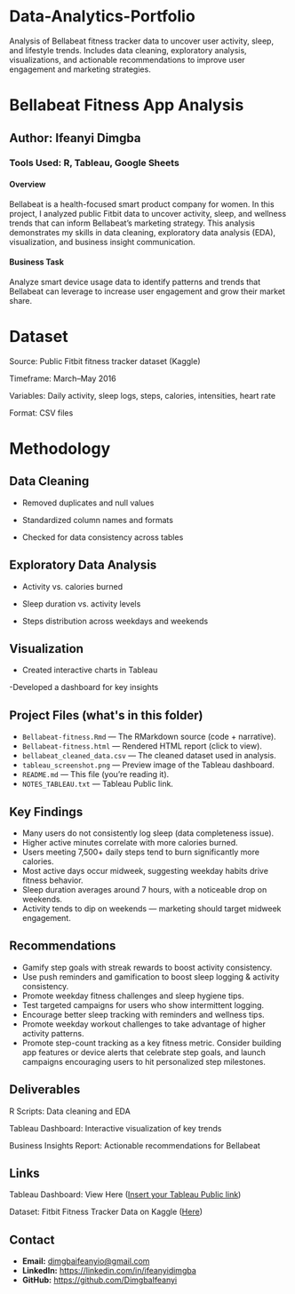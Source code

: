 # Data-Analytics-Portfolio
Analysis of Bellabeat fitness tracker data to uncover user activity, sleep, and lifestyle trends. Includes data cleaning, exploratory analysis, visualizations, and actionable recommendations to improve user engagement and marketing strategies.

# Bellabeat Fitness App Analysis
## Author: Ifeanyi Dimgba

### Tools Used: R, Tableau, Google Sheets


#### Overview

Bellabeat is a health-focused smart product company for women. In this project, I analyzed public Fitbit data to uncover activity, sleep, and wellness trends that can inform Bellabeat’s marketing strategy.
This analysis demonstrates my skills in data cleaning, exploratory data analysis (EDA), visualization, and business insight communication.


#### Business Task

Analyze smart device usage data to identify patterns and trends that Bellabeat can leverage to increase user engagement and grow their market share.

# Dataset
Source: Public Fitbit fitness tracker dataset (Kaggle)

Timeframe: March–May 2016

Variables: Daily activity, sleep logs, steps, calories, intensities, heart rate

Format: CSV files

# Methodology
## Data Cleaning

- Removed duplicates and null values

- Standardized column names and formats

- Checked for data consistency across tables

## Exploratory Data Analysis

- Activity vs. calories burned

- Sleep duration vs. activity levels

- Steps distribution across weekdays and weekends

## Visualization

- Created interactive charts in Tableau

-Developed a dashboard for key insights

## Project Files (what's in this folder)
- `Bellabeat-fitness.Rmd` — The RMarkdown source (code + narrative).
- `Bellabeat-fitness.html` — Rendered HTML report (click to view).
- `bellabeat_cleaned_data.csv` — The cleaned dataset used in analysis.
- `tableau_screenshot.png` — Preview image of the Tableau dashboard.
- `README.md` — This file (you’re reading it).
- `NOTES_TABLEAU.txt` — Tableau Public link.


## Key Findings
- Many users do not consistently log sleep (data completeness issue).  
- Higher active minutes correlate with more calories burned.
- Users meeting 7,500+ daily steps tend to burn significantly more calories.
- Most active days occur midweek, suggesting weekday habits drive fitness behavior.
- Sleep duration averages around 7 hours, with a noticeable drop on weekends.
- Activity tends to dip on weekends — marketing should target midweek engagement.


## Recommendations
- Gamify step goals with streak rewards to boost activity consistency.
- Use push reminders and gamification to boost sleep logging & activity consistency.  
- Promote weekday fitness challenges and sleep hygiene tips.  
- Test targeted campaigns for users who show intermittent logging.
- Encourage better sleep tracking with reminders and wellness tips.
- Promote weekday workout challenges to take advantage of higher activity patterns.
- Promote step-count tracking as a key fitness metric. Consider building app features or device alerts that celebrate step goals, and launch campaigns encouraging users to hit personalized step milestones.
## Deliverables
R Scripts: Data cleaning and EDA

Tableau Dashboard: Interactive visualization of key trends

Business Insights Report: Actionable recommendations for Bellabeat

 ## Links
Tableau Dashboard: View Here ([Insert your Tableau Public link](https://public.tableau.com/views/FitnessAppDashboard_17546074250420/FitnessAppDashboard?:language=en-GB&:sid=&:redirect=auth&:display_count=n&:origin=viz_share_link))

Dataset: Fitbit Fitness Tracker Data on Kaggle ([Here](https://www.kaggle.com/datasets/arashnic/fitbit))

##  Contact
- **Email:** dimgbaifeanyio@gmail.com  
- **LinkedIn:** https://linkedin.com/in/ifeanyidimgba
- **GitHub:** https://github.com/DimgbaIfeanyi


